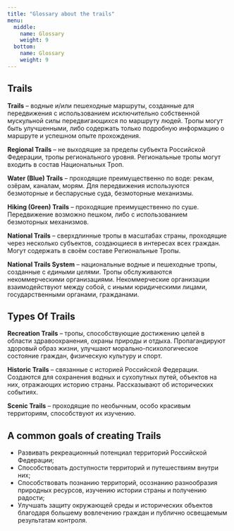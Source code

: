 ```yaml
---
title: "Glossary about the trails"
menu:
  middle:
    name: Glossary
    weight: 9
  bottom:
    name: Glossary
    weight: 9
---
```


## Trails

**Trails** – водные и/или пешеходные маршруты, созданные для передвижения с использованием исключительно собственной мускульной силы передвигающихся по маршруту людей. Тропы могут быть улучшенными, либо содержать только подробную информацию о маршруте и успешном опыте прохождения.

**Regional Trails** – не выходящие за пределы субъекта Российской Федерации, тропы регионального уровня. Региональные тропы могут входить в состав Национальных Троп.

**Water (Blue) Trails** – проходящие преимущественно по воде: рекам, озёрам, каналам, морям. Для передвижения используются безмоторные и беспарусные суда, безмоторные механизмы.

**Hiking (Green) Trails** – проходящие преимущественно по суше. Передвижение возможно пешком, либо с использованием безмоторных механизмов.

**National Trails** – сверхдлинные тропы в масштабах страны, проходящие через несколько субъектов, создающиеся в интересах всех граждан. Могут содержать в своём составе Региональные Тропы.

**National Trails System** – национальные водные и пешеходные тропы, созданные с <i>едиными целями</i>. Тропы обслуживаются некоммерческими организациями. Некоммерческие организации взаимодействуют между собой, с иными юридическими лицами, государственными органами, гражданами.


## Types Of Trails

**Recreation Trails** – тропы, способствующие достижению целей в области здравоохранения, охраны природы и отдыха. Пропагандируют здоровый образ жизни, улучшают морально-психологическое состояние граждан, физическую культуру и спорт.

**Historic Trails** – связанные с историей Российской Федерации. Создаются для сохранения водных и сухопутных путей, объектов на них, отражающих историю страны. Рассказывают об исторических событиях.

**Scenic Trails** – проходящие по необычным, особо красивым территориям, способствуют их изучению.


## A common goals of creating Trails

* Развивать рекреационный потенциал территорий Российской Федерации;
* Способствовать доступности территорий и путешествиям внутри них;
* Способствовать познанию территорий, осознанию разнообразия природных ресурсов, изучению истории страны и получению радости;
* Улучшать защиту окружающей среды и исторических объектов благодаря большему вовлечению граждан и публично освещаемым результатам контроля.